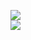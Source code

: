 [![](https://img.shields.io/badge/Made%20With-Github%20Spray-lightgrey.svg?style=for-the-badge&logo=github)](https://github.com/Annihil/github-spray#18449)  
[![](https://i.imgur.com/2DrTn0Z.gif)](https://github.com/Annihil/github-spray)